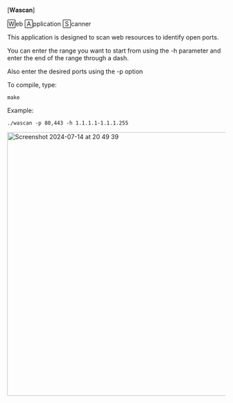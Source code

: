 [𝐖𝐚𝐬𝐜𝐚𝐧]  

🅆eb 🄰pplication 🅂canner

This application is designed to scan web resources to identify open ports.

You can enter the range you want to start from using the -h parameter and enter the end of the range through a dash.

Also enter the desired ports using the -p option

To compile, type: 
    
    make

Example:    

    ./wascan -p 80,443 -h 1.1.1.1-1.1.1.255
    
<img width="609" alt="Screenshot 2024-07-14 at 20 49 39" src="https://github.com/user-attachments/assets/60a35c84-e005-4e3d-a438-f1692315592c">
